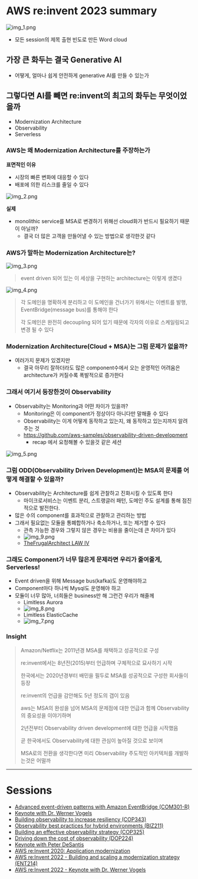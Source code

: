 # AWS re:invent 2023 summary
![img_1.png](img_1.png)
* 모든 session의 제목 출현 빈도로 만든 Word cloud 

## 가장 큰 화두는 결국 Generative AI
* 어떻게, 얼마나 쉽게 안전하게 generative AI를 만들 수 있는가

## 그렇다면 AI를 빼면 re:invent의 최고의 화두는 무엇이었을까
* Modernization Architecture
* Observability
* Serverless

### AWS는 왜 Modernization Architecture를 주장하는가
**표면적인 이유**
* 시장의 빠른 변화에 대응할 수 있다
* 배포에 의한 리스크를 줄일 수 있다

![img_2.png](img_2.png)

**실제**
* monolithic service를 MSA로 변경하기 위해선 cloud화가 반드시 필요하기 때문이 아닐까?
  * 결국 더 많은 고객을 만들어낼 수 있는 방법으로 생각한것 같다

### AWS가 말하는 Modernization Architecture는?
![img_3.png](img_3.png)

> event driven 되어 있는 이 세상을 구현하는 architecture는 이렇게 생겼다

![img_4.png](img_4.png)

> 각 도메인을 명확하게 분리하고 이 도메인을 건너가기 위해서는 이벤트를 발행, EventBridge(message bus)를 통해야 한다
>
> 각 도메인은 완전히 decoupling 되어 있기 때문에 각자의 이유로 스케일링되고 변경 될 수 있다


### Modernization Architecture(Cloud + MSA)는 그럼 문제가 없을까?
* 여러가지 문제가 있겠지만
  * 결국 아무리 잘하더라도 많은 component수에서 오는 운영적인 어려움은 architecture가 커질수록 폭발적으로 증가한다
### 그래서 여기서 등장한것이 Observability
* Observabilty는 Monitoring과 어떤 차이가 있을까?
  * Monitoring은 이 component가 정상이다 아니다만 말해줄 수 있다
  * Observability는 이게 어떻게 동작하고 있는지, 왜 동작하고 있는지까지 알려주는 것
  * https://github.com/aws-samples/observability-driven-development
    * recap 에서 요청해볼 수 있을것 같은 세션
  
![img_5.png](img_5.png)

### 그럼 ODD(Observability Driven Development)는 MSA의 문제를 어떻게 해결할 수 있을까?
* Observability는 Architecture를 쉽게 관찰하고 진화시킬 수 있도록 한다
  * 마이크로서비스는 이벤트 분리, 스트랭글러 패턴, 도메인 주도 설계를 통해 점진적으로 발전한다.
* 많은 수의 component를 효과적으로 관찰하고 관리하는 방법
* 그래서 필요없는 모듈을 통폐합하거나 축소하거나, 또는 제거할 수 있다
  * 관측 가능한 경우와 그렇지 않은 경우는 비용을 줄이는데 큰 차이가 있다
  * ![img_9.png](img_9.png)
  * [TheFrugalArchitect LAW IV](https://thefrugalarchitect.com/laws/unobserved-systems-lead-to-unknown-costs.html)

### 그래도 Component가 너무 많은게 문제라면 우리가 줄여줄게, Serverless!
* Event driven을 위해 Message bus(kafka)도 운영해야하고
* Component마다 하나씩 Mysql도 운영해야 하고
* 모듈이 너무 많아, 너희들은 business만 해 그런건 우리가 해줄께
  * Limitless Aurora
  * ![img_8.png](img_8.png)
  * Limitless ElasticCache
  * ![img_7.png](img_7.png)

### Insight
> Amazon/Netflix는 2011년경 MSA를 채택하고 성공적으로 구성
> 
> re:invent에서는 8년전(2015)부터 언급하며 구체적으로 묘사하기 시작
> 
> 한국에서는 2020년경부터 배민을 필두로 MSA를 성공적으로 구성한 회사들이 등장
> 
> re:invent의 언급을 감안해도 5년 정도의 갭이 있음
> 
> aws는 MSA의 완성을 넘어 MSA의 문제점에 대한 언급과 함께 Observability의 중요성을 이야기하며
> 
> 2년전부터 Observability driven development에 대한 언급을 시작했음
> 
> 곧 한국에서도 Observability에 대한 관심이 높아질 것으로 보이며
> 
> MSA로의 전환을 생각한다면 미리 Observability 주도적인 아키텍처를 개발하는것은 어떨까

---
# Sessions
* [Advanced event-driven patterns with Amazon EventBridge (COM301-R)](https://www.youtube.com/watch?v=6X4lSPkn4ps&t=573s&ab_channel=AWSEvents)
* [Keynote with Dr. Werner Vogels](https://www.youtube.com/watch?v=UTRBVPvzt9w&t=2533s&ab_channel=AmazonWebServices)
* [Building observability to increase resiliency (COP343)](https://www.youtube.com/watch?v=MARiKxvrdmc&ab_channel=AWSEvents)
* [Observability best practices for hybrid environments (BIZ211)](https://www.youtube.com/watch?v=qufTkqH_fEE&ab_channel=AWSEvents)
* [Building an effective observability strategy (COP325)](https://www.youtube.com/watch?v=7PQv9eYCJW8&ab_channel=AWSEvents)
* [Driving down the cost of observability (DOP224)](https://www.youtube.com/watch?v=AjcN0LhzyFA&ab_channel=AWSEvents)
* [Keynote with Peter DeSantis](https://www.youtube.com/watch?v=pJG6nmR7XxI&ab_channel=AWSEvents)
* [AWS re:Invent 2020: Application modernization](https://www.youtube.com/watch?v=CdEDhWdmutQ&ab_channel=AWSEvents)
* [AWS re:Invent 2022 - Building and scaling a modernization strategy (ENT214)](https://www.youtube.com/watch?v=NvDrtlrNPgk&ab_channel=AWSEvents)
* [AWS re:Invent 2022 - Keynote with Dr. Werner Vogels](https://youtu.be/RfvL_423a-I?si=hKEO1HhEY5Q3SSxS)